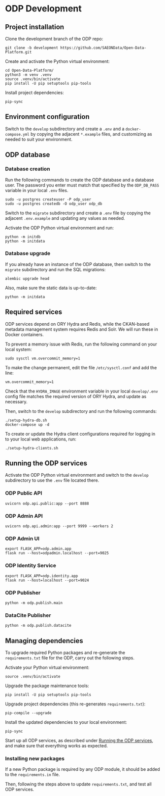 # ODP Development

## Project installation
Clone the development branch of the ODP repo:

    git clone -b development https://github.com/SAEONData/Open-Data-Platform.git

Create and activate the Python virtual environment:

    cd Open-Data-Platform/
    python3 -m venv .venv
    source .venv/bin/activate
    pip install -U pip setuptools pip-tools

Install project dependencies:

    pip-sync

## Environment configuration
Switch to the `develop` subdirectory and create a `.env` and a `docker-compose.yml`
by copying the adjacent `*.example` files, and customizing as needed to suit your
environment.

## ODP database

### Database creation
Run the following commands to create the ODP database and a database user. The password you
enter must match that specified by the `ODP_DB_PASS` variable in your local `.env` files.

    sudo -u postgres createuser -P odp_user
    sudo -u postgres createdb -O odp_user odp_db

Switch to the `migrate` subdirectory and create a `.env` file by copying the adjacent
`.env.example` and updating any values as needed.

Activate the ODP Python virtual environment and run:

    python -m initdb
    python -m initdata

### Database upgrade
If you already have an instance of the ODP database, then switch to the `migrate` subdirectory
and run the SQL migrations:

    alembic upgrade head

Also, make sure the static data is up-to-date:

    python -m initdata

## Required services
ODP services depend on ORY Hydra and Redis, while the CKAN-based metadata management
system requires Redis and Solr. We will run these in Docker containers.

To prevent a memory issue with Redis, run the following command on your local system:

    sudo sysctl vm.overcommit_memory=1

To make the change permanent, edit the file `/etc/sysctl.conf` and add the line:

    vm.overcommit_memory=1

Check that the `HYDRA_IMAGE` environment variable in your local `develop/.env`
config file matches the required version of ORY Hydra, and update as necessary.

Then, switch to the `develop` subdirectory and run the following commands:

    ./setup-hydra-db.sh
    docker-compose up -d

To create or update the Hydra client configurations required for logging in
to your local web applications, run:

    ./setup-hydra-clients.sh

## Running the ODP services
Activate the ODP Python virtual environment and switch to the `develop` subdirectory
to use the `.env` file located there.

### ODP Public API
    uvicorn odp.api.public:app --port 8888

### ODP Admin API
    uvicorn odp.api.admin:app --port 9999 --workers 2

### ODP Admin UI
    export FLASK_APP=odp.admin.app
    flask run --host=odpadmin.localhost --port=9025

### ODP Identity Service
    export FLASK_APP=odp.identity.app
    flask run --host=localhost --port=9024

### ODP Publisher
    python -m odp.publish.main

### DataCite Publisher
    python -m odp.publish.datacite

## Managing dependencies
To upgrade required Python packages and re-generate the `requirements.txt`
file for the ODP, carry out the following steps.

Activate your Python virtual environment:

    source .venv/bin/activate

Upgrade the package maintenance tools:

    pip install -U pip setuptools pip-tools

Upgrade project dependencies (this re-generates `requirements.txt`):

    pip-compile --upgrade

Install the updated dependencies to your local environment:

    pip-sync

Start up all ODP services, as described under [Running the ODP services](#running-the-odp-services),
and make sure that everything works as expected.

### Installing new packages
If a new Python package is required by any ODP module, it should be added to
the `requirements.in` file.

Then, following the steps above to update `requirements.txt`, and test all
ODP services.
